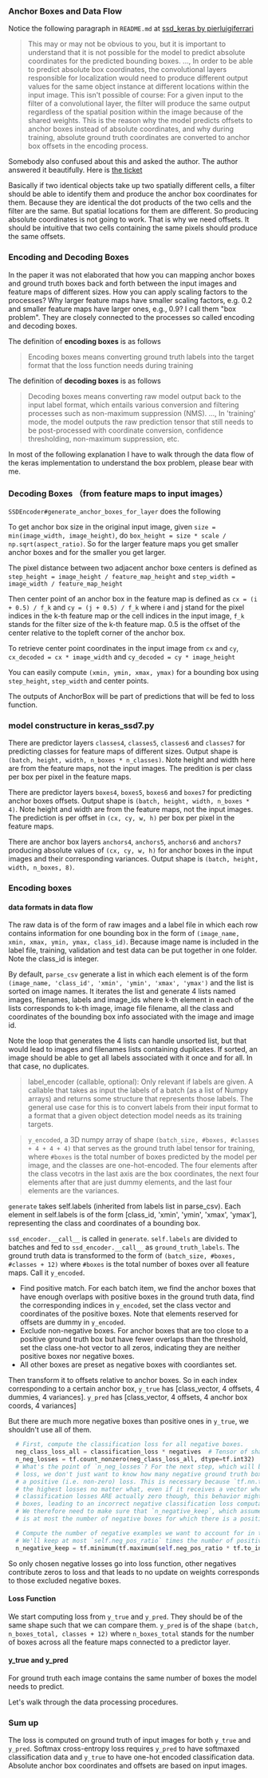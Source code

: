 ### Anchor Boxes and Data Flow

Notice the following paragraph in `README.md` at [ssd_keras by pierluigiferrari](https://github.com/pierluigiferrari/ssd_keras)
> This may or may not be obvious to you, but it is important to understand that it is not possible for the model to predict absolute coordinates for the predicted bounding boxes. ..., In order to be able to predict absolute box coordinates, the convolutional layers responsible for localization would need to produce different output values for the same object instance at different locations within the input image. This isn't possible of course: For a given input to the filter of a convolutional layer, the filter will produce the same output regardless of the spatial position within the image because of the shared weights. This is the reason why the model predicts offsets to anchor boxes instead of absolute coordinates, and why during training, absolute ground truth coordinates are converted to anchor box offsets in the encoding process.

Somebody also confused about this and asked the author. The author answered it beautifully. Here is [the ticket](https://github.com/pierluigiferrari/ssd_keras/issues/127)

Basically if two identical objects take up two spatially different cells, a filter should be able to identify them and produce the anchor box coordinates for them. Because they are identical the dot products of the two cells and the filter are the same. But spatial locations for them are different. So producing absolute coordinates is not going to work. That is why we need offsets. It should be intuitive that two cells containing the same pixels should produce the same offsets.

### Encoding and Decoding Boxes
In the paper it was not elaborated that how you can mapping anchor boxes and ground truth boxes back and forth between the input images and feature maps of different sizes. How you can apply scaling factors to the processes? Why larger feature maps have smaller scaling factors, e.g. 0.2 and smaller feature maps have larger ones, e.g., 0.9? I call them "box problem". They are closely connected to the processes so called encoding and decoding boxes.

The definition of **encoding boxes** is as follows
> Encoding boxes means converting ground truth labels into the target format that the loss function needs during training

The definition of **decoding boxes** is as follows
> Decoding boxes means converting raw model output back to the input label format, which entails various conversion and filtering processes such as non-maximum suppression (NMS). ..., In 'training' mode, the model outputs the raw prediction tensor that still needs to be post-processed with coordinate conversion, confidence thresholding, non-maximum suppression, etc.

In most of the following explanation I have to walk through the data flow of the keras implementation to understand the box problem, please bear with me.

### Decoding Boxes （from feature maps to input images）
`SSDEncoder#generate_anchor_boxes_for_layer` does the following

To get anchor box size in the original input image, given `size = min(image_width, image_height)`, do `box_height = size * scale / np.sqrt(aspect_ratio)`. So for the larger feature maps you get smaller anchor boxes and for the smaller you get larger.

The pixel distance between two adjacent anchor boxe centers is defined as `step_height = image_height / feature_map_height` and `step_width = image_width / feature_map_height`

Then center point of an anchor box in the feature map is defined as `cx = (i + 0.5) / f_k` and `cy = (j + 0.5) / f_k` where i and j stand for the pixel indices in the k-th feature map or the cell indices in the input image, `f_k` stands for the filter size of the k-th feature map. 0.5 is the offset of the center relative to the topleft corner of the anchor box.

To retrieve center point coordinates in the input image from `cx` and `cy`, `cx_decoded = cx * image_width` and `cy_decoded = cy * image_height`

You can easily compute `(xmin, ymin, xmax, ymax)` for a bounding box using `step_height`, `step_width` and center points.

The outputs of AnchorBox will be part of predictions that will be fed to loss function.

### model constructure in keras_ssd7.py

There are predictor layers `classes4`, `classes5`, `classes6` and `classes7` for predicting classes for feature maps of different sizes. Output shape is `(batch, height, width, n_boxes * n_classes)`. Note height and width here are from the feature maps, not the input images. The predition is per class per box per pixel in the feature maps.

There are predictor layers `boxes4`, `boxes5`, `boxes6` and `boxes7` for predicting anchor boxes offsets. Output shape is `(batch, height, width, n_boxes * 4)`. Note height and width are from the feature maps, not the input images. The prediction is per offset in `(cx, cy, w, h)` per box per pixel in the feature maps.

There are anchor box layers `anchors4`, `anchors5`, `anchors6` and `anchors7` producing absolute values of `(cx, cy, w, h)` for anchor boxes in the input images and their corresponding variances. Output shape is `(batch, height, width, n_boxes, 8)`.

### Encoding boxes

#### data formats in data flow
The raw data is of the form of raw images and a label file in which each row contains information for one bounding box in the form of `(image_name, xmin, xmax, ymin, ymax, class_id)`. Because image name is included in the label file, training, validation and test data can be put together in one folder. Note the class_id is integer.

By default, `parse_csv` generate a list in which each element is of the form `(image_name, 'class_id', 'xmin', 'ymin', 'xmax', 'ymax')` and the list is sorted on image names. It iterates the list and generate 4 lists named images, filenames, labels and image_ids where k-th element in each of the lists corresponds to k-th image, image file filename, all the class and coordinates of the bounding box info associated with the image and image id.

Note the loop that generates the 4 lists can handle unsorted list, but that would lead to images and filenames lists containing duplicates. If sorted, an image should be able to get all labels associated with it once and for all. In that case, no duplicates.

>   label_encoder (callable, optional): Only relevant if labels are given. A callable that takes as input the
    labels of a batch (as a list of Numpy arrays) and returns some structure that represents those labels.
    The general use case for this is to convert labels from their input format to a format that a given object
    detection model needs as its training targets.

>   `y_encoded`, a 3D numpy array of shape `(batch_size, #boxes, #classes + 4 + 4 + 4)` that serves as the
    ground truth label tensor for training, where `#boxes` is the total number of boxes predicted by the
    model per image, and the classes are one-hot-encoded. The four elements after the class vecotrs in
    the last axis are the box coordinates, the next four elements after that are just dummy elements, and
    the last four elements are the variances.

`generate` takes self.labels (inherited from labels list in parse_csv). Each element in self.labels is of the form [class_id, 'xmin', 'ymin', 'xmax', 'ymax'], representing the class and coordinates of a bounding box.

`ssd_encoder.__call__` is called in `generate`. `self.labels` are divided to batches and fed to `ssd_encoder.__call__` as `ground_truth_labels`. The ground truth data is transformed to the form of `(batch_size, #boxes, #classes + 12)` where `#boxes` is the total number of boxes over all feature maps. Call it `y_encoded`.
* Find positive match. For each batch item, we find the anchor boxes that have enough overlaps with positive boxes in the ground truth data, find the corresponding indices in `y_encoded`, set the class vector and coordinates of the positive boxes. Note that elements reserved for offsets are dummy in `y_encoded`.
* Exclude non-negative boxes. For anchor boxes that are too close to a positive ground truth box but have fewer overlaps than the threshold, set the class one-hot vector to all zeros, indicating they are neither positive boxes nor negative boxes.
* All other boxes are preset as negative boxes with coordiantes set.

Then transform it to offsets relative to anchor boxes. So in each index corresponding to a certain anchor box, `y_true` has [class_vector, 4 offsets, 4 dummies, 4 variances]. `y_pred` has [class_vector, 4 offsets, 4 anchor box coords, 4 variances]

But there are much more negative boxes than positive ones in `y_true`, we shouldn't use all of them.       

```python
  # First, compute the classification loss for all negative boxes.
  neg_class_loss_all = classification_loss * negatives  # Tensor of shape (batch_size, n_boxes)
  n_neg_losses = tf.count_nonzero(neg_class_loss_all, dtype=tf.int32)  # The number of non-zero loss entries in `neg_class_loss_all`
  # What's the point of `n_neg_losses`? For the next step, which will be to compute which negative boxes enter the classification
  # loss, we don't just want to know how many negative ground truth boxes there are, but for how many of those there actually is
  # a positive (i.e. non-zero) loss. This is necessary because `tf.nn.top-k()` in the function below will pick the top k boxes with
  # the highest losses no matter what, even if it receives a vector where all losses are zero. In the unlikely event that all negative
  # classification losses ARE actually zero though, this behavior might lead to `tf.nn.top-k()` returning the indices of positive
  # boxes, leading to an incorrect negative classification loss computation, and hence an incorrect overall loss computation.
  # We therefore need to make sure that `n_negative_keep`, which assumes the role of the `k` argument in `tf.nn.top-k()`,
  # is at most the number of negative boxes for which there is a positive classification loss.

  # Compute the number of negative examples we want to account for in the loss.
  # We'll keep at most `self.neg_pos_ratio` times the number of positives in `y_true`, but at least `self.n_neg_min` (unless `n_neg_loses` is smaller).
  n_negative_keep = tf.minimum(tf.maximum(self.neg_pos_ratio * tf.to_int32(n_positive), self.n_neg_min), n_neg_losses)
```

So only chosen negative losses go into loss function, other negatives contribute zeros to loss and that leads to no update on weights corresponds to those excluded negative boxes.

#### Loss Function
We start computing loss from `y_true` and `y_pred`. They should be of the same shape such that we can compare them. `y_pred` is of the shape `(batch, n_boxes_total, classes + 12)` where `n_boxes_total` stands for the number of boxes across all the feature maps connected to a predictor layer.

#### y_true and y_pred

For ground truth each image contains the same number of boxes the model needs to predict.

Let's walk through the data processing procedures.

### Sum up

The loss is computed on ground truth of input images for both `y_true` and `y_pred`. Softmax cross-entropy loss requires `y_pred` to have softmaxed classification data and `y_true` to have one-hot encoded classification data. Absolute anchor box coordinates and offsets are based on input images.
